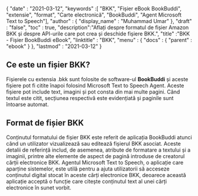{
  "date" : "2021-03-12",
  "keywords" :[ "BKK", "Fișier eBook BookBuddi", "extensie", "format", "Carte electronică", "BookBuddi", "Agent Microsoft Text to Speech"],
  "author" : {
    "display_name" : "Muhammad Umar"
},
  "draft" : "false",
  "toc" : true,
  "description":"Aflați despre formatul de fișier Amazon BKK și despre API-urile care pot crea și deschide fișiere BKK.",
  "title" :"BKK - Fișier BookBuddi eBook",
  "linktitle" : "BKK",
  "menu" : {
    "docs" : {
      "parent" : "ebook"
}
},
  "lastmod" : "2021-03-12"
}

## Ce este un fișier BKK?

Fișierele cu extensia .bkk sunt folosite de software-ul **BookBuddi** și aceste fișiere pot fi citite înapoi folosind Microsoft Text to Speech Agent. Aceste fișiere pot include text, imagini și pot consta din mai multe pagini. Când textul este citit, secțiunea respectivă este evidențiată și paginile sunt întoarse automat.

## Format de fișier BKK

Conținutul formatului de fișier BKK este referit de aplicația BookBuddi atunci când un utilizator vizualizează sau editează fișierul BKK asociat. Aceste detalii de referință includ, de asemenea, atribute de formatare a textului și a imaginii, printre alte elemente de aspect de pagină introduse de creatorul cărții electronice BKK. Agentul Microsoft Text to Speech, o aplicație care aparține sistemelor, este utilă pentru a ajuta utilizatorii să acceseze conținutul digital stocat în aceste cărți electronice BKK, deoarece această aplicație acceptă o funcție care citește conținutul text al unei cărți electronice în sunet vorbit.


